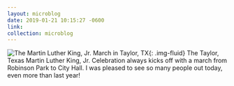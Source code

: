 ```yaml
---
layout: microblog
date: 2019-01-21 10:15:27 -0600
link: 
collection: microblog
---
```

![The Martin Luther King, Jr. March in Taylor, TX](https://brianlundin.com/images/microblog/2019-01-21_10-14-34.jpeg){: .img-fluid}
The Taylor, Texas Martin Luther King, Jr. Celebration always kicks off with a march from Robinson Park to City Hall. I was pleased to see so many people out today, even more than last year!
